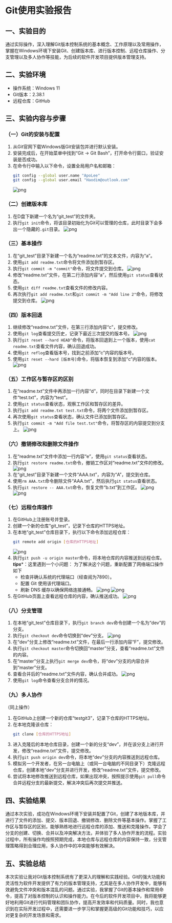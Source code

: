 
# Git使用实验报告

## 一、实验目的

通过实际操作，深入理解Git版本控制系统的基本概念、工作原理以及常用操作，掌握在Windows环境下安装Git、创建版本库、进行版本控制、远程仓库操作、分支管理以及多人协作等技能，为后续的软件开发项目提供版本管理支持。

## 二、实验环境

- 操作系统：Windows 11
- Git版本：2.38.1
- 远程仓库：GitHub

## 三、实验内容与步骤

### （一）Git的安装与配置

1. 从Git官网下载Windows版Git安装包并进行默认安装。
2. 安装完成后，在开始菜单中找到“Git → Git Bash”，打开命令行窗口，验证安装是否成功。
3. 在命令行中输入以下命令，设置全局用户名和邮箱：
    ```bash
    git config --global user.name "ApoLee"
    git config --global user.email "Haodim@outlook.com"
    ```
    ![png](./images/set_user_info.png)

### （二）创建版本库

1. 在D盘下新建一个名为“git_test”的文件夹。
2. 执行`git init`命令，将该目录初始化为Git可以管理的仓库，此时目录下会多出一个隐藏的`.git`目录。
    ![png](./images/cd_D_git_init.png)

### （三）基本操作

1. 在“git_test”目录下新建一个名为“readme.txt”的文本文件，内容为“a”。
2. 使用`git add readme.txt`命令将文件添加到暂存区。
3. 执行`git commit -m "commit"`命令，将文件提交到仓库。
    ![png](./images/commit_readme_a.png)
4. 修改“readme.txt”文件，在第二行添加内容“a”，然后使用`git status`查看状态。
5. 使用`git diff readme.txt`查看文件的修改内容。
6. 再次执行`git add readme.txt`和`git commit -m "Add line 2"`命令，将修改提交到仓库。
    ![png](./images/Add_line2.png)

### （四）版本回退

1. 继续修改“readme.txt”文件，在第三行添加内容“c”，提交修改。
2. 使用`git log`查看提交历史，记录下最近三次提交的版本号。
    ![png](./images/Cat_log.png)
3. 执行`git reset --hard HEAD^`命令，将版本回退到上一个版本，使用`cat readme.txt`查看文件内容，确认回退成功。
4. 使用`git reflog`查看版本号，找到之前添加“c”内容的版本号。
5. 使用`git reset --hard [版本号]`命令，将版本恢复到添加“c”内容的版本。
    ![png](./images/reset_hard.png)

### （五）工作区与暂存区的区别

1. 在“readme.txt”文件中再添加一行内容“d”，同时在目录下新建一个文件“test.txt”，内容为“test”。
2. 使用`git status`查看状态，观察工作区和暂存区的差异。
3. 执行`git add readme.txt test.txt`命令，将两个文件添加到暂存区。
4. 再次使用`git status`查看状态，确认文件已添加到暂存区。
5. 执行`git commit -m "Add file test.txt"`命令，将暂存区的内容提交到分支上。
    ![png](./images/add_new_file_test.txt.png)

### （六）撤销修改和删除文件操作

1. 在“readme.txt”文件中添加一行内容“e”，使用`git status`查看状态。
2. 执行`git restore readme.txt`命令，撤销工作区对“readme.txt”文件的修改。
    ![png](./images/restore_1.png)
3. 在“git_test”目录下新建一个文件“AAA.txt”，内容为“A”，提交到仓库。
4. 使用`rm AAA.txt`命令删除文件“AAA.txt”，然后执行`git status`查看状态。
5. 执行`git restore -- AAA.txt`命令，恢复文件“b.txt”到工作区。
    ![png](./images/restore_file.png)
    ![png](./images/val_restore_file.png)

### （七）远程仓库操作

1. 在GitHub上注册账号并登录。
2. 创建一个新的仓库“git_test”，记录下仓库的HTTPS地址。
3. 在本地“git_test”仓库目录下，执行以下命令添加远程仓库：
    ```bash
    git remote add origin [仓库的HTTPS地址]
    ```
    ![png](./images/连接github仓库.png)
4. 执行`git push -u origin master`命令，将本地仓库的内容推送到远程仓库。
    ***tips****：这里遇到一个小问题：
    为了解决这个问题，重新配置了网络端口操作如下
    - 检查并确认系统的代理端口（经查阅为7890）。
    - 配置 Git 使用该代理端口。
    - 刷新 DNS 缓存以确保网络连接通畅。
    ![png](./images/网络配置.png)
    ![png](./images/push_repos.png)
5. 在GitHub页面上查看远程仓库的内容，确认推送成功。
    ![png](./images/GitHub仓库1.png)

### （八）分支管理

1. 在本地“git_test”仓库目录下，执行`git branch dev`命令创建一个名为“dev”的分支。
2. 执行`git checkout dev`命令切换到“dev”分支。
    ![png](./images/create_branch.png)
3. 在“dev”分支上修改“readme.txt”文件，在最后一行添加内容“F”，提交修改。
4. 执行`git checkout master`命令切换回“master”分支，查看“readme.txt”文件的内容。
5. 在“master”分支上执行`git merge dev`命令，将“dev”分支的内容合并到“master”分支。
6. 查看合并后的“readme.txt”文件内容，确认合并成功。
    ![png](./images/merge.png)
7. 使用`git log`命令查看分支合并的情况。

### （九）多人协作
（同上操作）
1. 在GitHub上创建一个新的仓库“testgit3”，记录下仓库的HTTPS地址。
2. 在本地克隆该仓库：
    ```bash
    git clone [仓库的HTTPS地址]
    ```
3. 进入克隆后的本地仓库目录，创建一个新的分支“dev”，并在该分支上进行开发，修改“readme.txt”文件，提交修改。
4. 执行`git push origin dev`命令，将本地“dev”分支的内容推送到远程仓库。
5. 模拟另一个开发者，在另一台电脑上（或同一台电脑的不同目录下）克隆远程仓库，创建本地“dev”分支并进行开发，修改“readme.txt”文件，提交修改。
6. 尝试将本地修改推送到远程仓库，如果出现冲突，按照提示使用`git pull`命令合并远程分支的最新提交，解决冲突后再次提交并推送。

## 四、实验结果

通过本次实验，成功在Windows环境下安装并配置了Git，创建了本地版本库，并进行了文件的添加、提交、版本回退、撤销修改、删除文件等基本操作。掌握了工作区与暂存区的区别，能够熟练地进行远程仓库的添加、推送和克隆操作。学会了分支的创建、切换、合并以及冲突解决方法，并体验了多人协作开发的流程。实验过程中，所有操作均按照预期完成，本地仓库与远程仓库的内容保持一致，分支管理策略得到合理应用，多人协作中的冲突能够有效解决。

## 五、实验总结

本次实验让我对Git版本控制系统有了更深入的理解和实践经验。Git的强大功能和灵活性为软件开发提供了有力的版本管理支持，尤其是在多人协作开发中，能够有效避免文件冲突和版本混乱的问题。通过实验，我掌握了Git的基本操作和常用命令，提高了对版本控制的认识和操作能力。在今后的软件开发项目中，我将能够更好地利用Git进行代码管理和团队协作，提高开发效率和代码质量。同时，我也意识到在实际开发过程中，还需要进一步学习和掌握更高级的Git功能和技巧，以应对更复杂的开发场景和需求。

